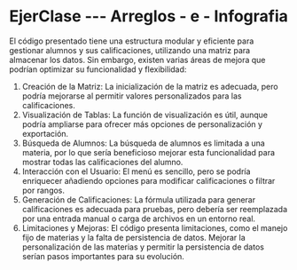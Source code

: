 # EjerClase --- Arreglos - e - Infografia
El código presentado tiene una estructura modular y eficiente para gestionar alumnos y sus calificaciones, utilizando una matriz para almacenar los datos. Sin embargo, existen varias áreas de mejora que podrían optimizar su funcionalidad y flexibilidad:

1. Creación de la Matriz: La inicialización de la matriz es adecuada, pero podría mejorarse al permitir valores personalizados para las calificaciones.
2. Visualización de Tablas: La función de visualización es útil, aunque podría ampliarse para ofrecer más opciones de personalización y exportación.
3. Búsqueda de Alumnos: La búsqueda de alumnos es limitada a una materia, por lo que sería beneficioso mejorar esta funcionalidad para mostrar todas las calificaciones del alumno.
4. Interacción con el Usuario: El menú es sencillo, pero se podría enriquecer añadiendo opciones para modificar calificaciones o filtrar por rangos.
5. Generación de Calificaciones: La fórmula utilizada para generar calificaciones es adecuada para pruebas, pero debería ser reemplazada por una entrada manual o carga de archivos en un entorno real.
6. Limitaciones y Mejoras: El código presenta limitaciones, como el manejo fijo de materias y la falta de persistencia de datos. Mejorar la personalización de las materias y permitir la persistencia de datos serían pasos importantes para su evolución.
